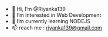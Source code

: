 - 👋 Hi, I’m @Riyanka139
- 👀 I’m interested in Web Development
- 🌱 I’m currently learning NODEJS
- 📫 reach me : riyanka139@gmail.com

<!---
Riyanka139/Riyanka139 is a ✨ special ✨ repository because its `README.md` (this file) appears on your GitHub profile.
You can click the Preview link to take a look at your changes.
--->
